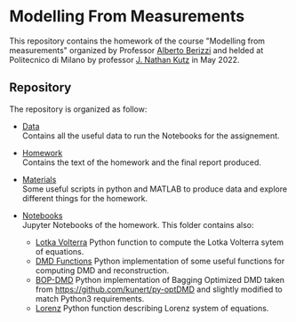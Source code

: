 # Modelling From Measurements

This repository contains the homework of the course "Modelling from measurements" organized by Professor [Alberto Berizzi](https://www4.ceda.polimi.it/manifesti/manifesti/controller/ricerche/RicercaPerDocentiPublic.do?evn_didattica=evento&k_doc=14853&polij_device_category=DESKTOP&__pj0=0&__pj1=161107224bf5e306682c8834e636702f) and helded at Politecnico di Milano by professor [J. Nathan Kutz](https://faculty.washington.edu/kutz/) in May 2022.

## Repository

The repository is organized as follow:

- [Data](Data/)\
Contains all the useful data to run the Notebooks for the assignement.

- [Homework](Homework/)\
Contains the text of the homework and the final report produced.

- [Materials](Materials/)\
Some useful scripts in python and MATLAB to produce data and explore different things for the homework.

- [Notebooks](Notebooks/)\
Jupyter Notebooks of the homework. This folder contains also:
    - [Lotka Volterra](Notebooks/Utility/lotkavolterra.py) Python function to compute the Lotka Volterra sytem of equations.
    - [DMD Functions](Notebooks/Utility/FunctionsDMD.py) Python implementation of some useful functions for computing DMD and reconstruction. 
    - [BOP-DMD](Notebooks/Utility/PythonBOPDMD/) Python implementation of Bagging Optimized DMD taken from https://github.com/kunert/py-optDMD and slightly modified to match Python3 requirements.
    - [Lorenz](Notebooks/Utility/Lorenz.py) Python function describing Lorenz system of equations.


